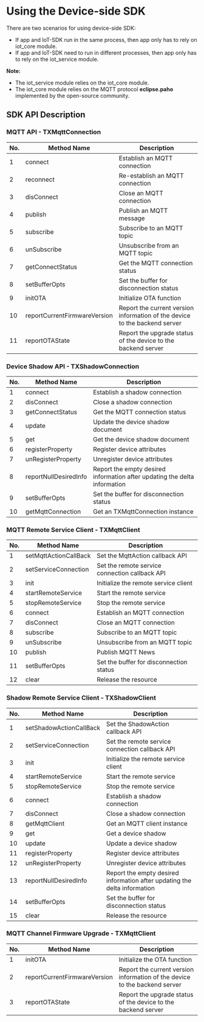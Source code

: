# Using the Device-side SDK

There are two scenarios for using device-side SDK:

- If app and IoT-SDK run in the same process, then app only has to rely on iot_core module.
- If app and IoT-SDK need to run in different processes, then app only has to rely on the iot_service module.

**Note:**
- The iot_service module relies on the iot_core module.
- The iot_core module relies on the MQTT protocol **eclipse.paho** implemented by the open-source community.

## SDK API Description

### MQTT API - TXMqttConnection

| No. | Method Name | Description |
| ---- | ---------------------------- | -----------------------------------|
| 1 | connect | Establish an MQTT connection |
| 2 | reconnect | Re-establish an MQTT connection |
| 3 | disConnect | Close an MQTT connection |
| 4 | publish | Publish an MQTT message |
| 5 | subscribe | Subscribe to an MQTT topic |
| 6 | unSubscribe | Unsubscribe from an MQTT topic |
| 7 | getConnectStatus | Get the MQTT connection status |
| 8 | setBufferOpts | Set the buffer for disconnection status |
| 9 | initOTA | Initialize OTA function |
| 10 | reportCurrentFirmwareVersion | Report the current version information of the device to the backend server |
| 11 | reportOTAState | Report the upgrade status of the device to the backend server |

### Device Shadow API - TXShadowConnection

| No. | Method Name | Description |
| ---- | -----------------------------------| ----------------------------------  |
| 1 | connect | Establish a shadow connection |
| 2 | disConnect | Close a shadow connection |
| 3 | getConnectStatus | Get the MQTT connection status |
| 4 | update | Update the device shadow document |
| 5 | get | Get the device shadow document |
| 6 | registerProperty | Register device attributes |
| 7 | unRegisterProperty | Unregister device attributes |
| 8 | reportNullDesiredInfo | Report the empty desired information after updating the delta information |
| 9 | setBufferOpts | Set the buffer for disconnection status |
| 10 | getMqttConnection | Get an TXMqttConnection instance |

### MQTT Remote Service Client - TXMqttClient

| No. | Method Name | Description |
| ---- | -----------------------------------| -------------------------------- |
| 1 | setMqttActionCallBack | Set the MqttAction callback API |
| 2 | setServiceConnection | Set the remote service connection callback API |
| 3 | init | Initialize the remote service client |
| 4 | startRemoteService | Start the remote service |
| 5 | stopRemoteService | Stop the remote service |
| 6 | connect | Establish an MQTT connection |
| 7 | disConnect |  Close an MQTT connection |
| 8 | subscribe | Subscribe to an MQTT topic |
| 9 | unSubscribe | Unsubscribe from an MQTT topic |
| 10 | publish | Publish MQTT News |
| 11 | setBufferOpts | Set the buffer for disconnection status |
| 12 | clear | Release the resource |

### Shadow Remote Service Client - TXShadowClient

| No. | Method Name | Description |
| ---- | -----------------------------------| -----------------------------------   |
| 1 | setShadowActionCallBack | Set the ShadowAction callback API |
| 2 | setServiceConnection | Set the remote service connection callback API |
| 3 | init | Initialize the remote service client |
| 4 | startRemoteService | Start the remote service |
| 5 | stopRemoteService | Stop the remote service |
| 6 | connect | Establish a shadow connection |
| 7 | disConnect |  Close a shadow connection |
| 8 | getMqttClient | Get an MQTT client instance |
| 9 | get | Get a device shadow |
| 10 | update | Update a device shadow |
| 11 | registerProperty | Register device attributes |
| 12 | unRegisterProperty | Unregister device attributes |
| 13 | reportNullDesiredInfo | Report the empty desired information after updating the delta information |
| 14 | setBufferOpts | Set the buffer for disconnection status |
| 15 | clear | Release the resource |

### MQTT Channel Firmware Upgrade - TXMqttClient

| No. | Method Name | Description |
| ---- | -----------------------------------| -------------------------------- |
| 1 | initOTA | Initialize the OTA function |
| 2 | reportCurrentFirmwareVersion | Report the current version information of the device to the backend server |
| 3 | reportOTAState | Report the upgrade status of the device to the backend server |
